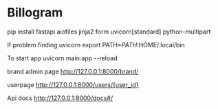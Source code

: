 # Billogram
pip install
fastapi
aiofiles
jinja2
form
uvicorn[standard]
python-multipart

If problem finding uvicorn
export PATH=$PATH:$HOME/.local/bin

To start app
uvicorn main:app --reload

brand admin page
http://127.0.0.1:8000/brand/

userpage
http://127.0.0.1:8000/users/{user_id}

Api docs
http://127.0.0.1:8000/docs#/
